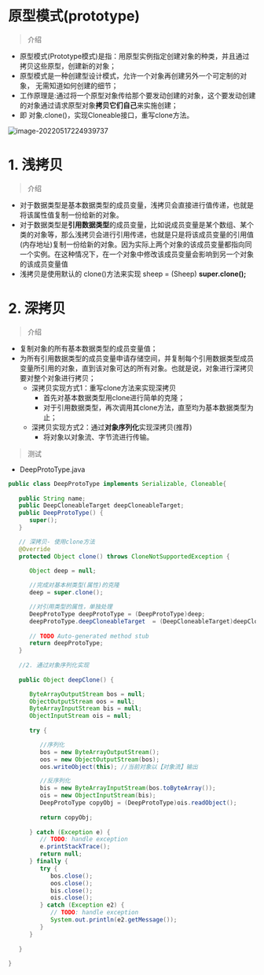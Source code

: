 # 原型模式(prototype)

>介绍

- 原型模式(Prototype模式)是指：用原型实例指定创建对象的种类，并且通过拷贝这些原型，创建新的对象；
- 原型模式是一种创建型设计模式，允许一个对象再创建另外一个可定制的对象， 无需知道如何创建的细节；
- 工作原理是:通过将一个原型对象传给那个要发动创建的对象，这个要发动创建的对象通过请求原型对象**拷贝它们自己**来实施创建；
- 即 对象.clone()，实现Cloneable接口，重写clone方法。

![image-20220517224939737](C:\Users\28897\AppData\Roaming\Typora\typora-user-images\image-20220517224939737.png)

# 1. 浅拷贝

>介绍

- 对于数据类型是基本数据类型的成员变量，浅拷贝会直接进行值传递，也就是将该属性值复制一份给新的对象。
- 对于数据类型是**引用数据类型**的成员变量，比如说成员变量是某个数组、某个类的对象等，那么浅拷贝会进行引用传递，也就是只是将该成员变量的引用值(内存地址)复制一份给新的对象。因为实际上两个对象的该成员变量都指向同一个实例。在这种情况下，在一个对象中修改该成员变量会影响到另一个对象的该成员变量值
- 浅拷贝是使用默认的 clone()方法来实现  sheep = (Sheep) **super.clone();** 

# 2. 深拷贝

>介绍

- 复制对象的所有基本数据类型的成员变量值；
- 为所有引用数据类型的成员变量申请存储空间，并复制每个引用数据类型成员变量所引用的对象，直到该对象可达的所有对象。也就是说，对象进行深拷贝要对整个对象进行拷贝；
  - 深拷贝实现方式1：重写clone方法来实现深拷贝
    - 首先对基本数据类型用clone进行简单的克隆；
    - 对于引用数据类型，再次调用其clone方法，直至均为基本数据类型为止；
  - 深拷贝实现方式2：通过**对象序列化**实现深拷贝(推荐)
    - 将对象以对象流、字节流进行传输。

>测试

- DeepProtoType.java

```java
public class DeepProtoType implements Serializable, Cloneable{
   
   public String name;
   public DeepCloneableTarget deepCloneableTarget;
   public DeepProtoType() {
      super();
   }

   // 深拷贝- 使用clone方法
   @Override
   protected Object clone() throws CloneNotSupportedException {
      
      Object deep = null;

      //完成对基本树类型(属性)的克隆
      deep = super.clone(); 

      //对引用类型的属性，单独处理
      DeepProtoType deepProtoType = (DeepProtoType)deep;
      deepProtoType.deepCloneableTarget  = (DeepCloneableTarget)deepCloneableTarget.clone();
      
      // TODO Auto-generated method stub
      return deepProtoType;
   }
   
   //2. 通过对象序列化实现
   
   public Object deepClone() {

      ByteArrayOutputStream bos = null;
      ObjectOutputStream oos = null;
      ByteArrayInputStream bis = null;
      ObjectInputStream ois = null;
      
      try {

         //序列化
         bos = new ByteArrayOutputStream();
         oos = new ObjectOutputStream(bos);
         oos.writeObject(this); //当前对象以【对象流】输出

         //反序列化
         bis = new ByteArrayInputStream(bos.toByteArray());
         ois = new ObjectInputStream(bis);
         DeepProtoType copyObj = (DeepProtoType)ois.readObject();
         
         return copyObj;
         
      } catch (Exception e) {
         // TODO: handle exception
         e.printStackTrace();
         return null;
      } finally {
         try {
            bos.close();
            oos.close();
            bis.close();
            ois.close();
         } catch (Exception e2) {
            // TODO: handle exception
            System.out.println(e2.getMessage());
         }
      }
      
   }
   
}
```







